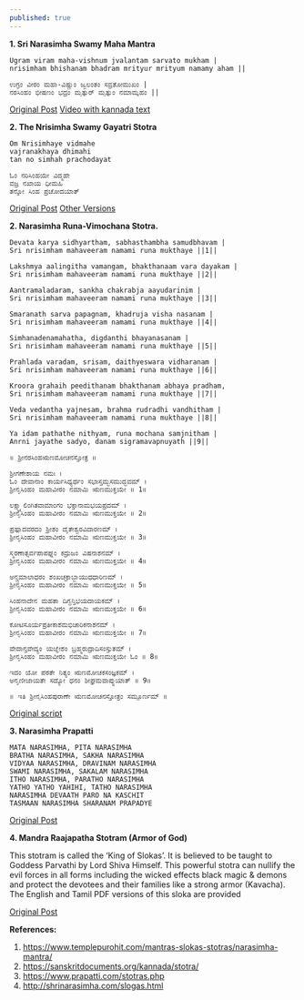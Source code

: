 ```yaml
---
published: true
---
```

**1. Sri Narasimha Swamy Maha Mantra**

```
Ugram viram maha-vishnum jvalantam sarvato mukham |
nrisimham bhishanam bhadram mrityur mrityum namamy aham ||
```

```
ಉಗ್ರಂ ವೀರಂ ಮ‌‌ಹಾ-ವಿಷ್ಣುಂ ಜ್ವಲಂತಂ ಸವ್ರತೋಮುಖಂ |
ನರಸಿಂಹಂ ಭೀಷಣಂ ಭದ್ರಂ ಮೃತ್ಯುರ್ ಮೃತ್ಯುಂ ನಮಾಮ್ಯಹಂ ||
```
[Original Post](https://www.templepurohit.com/mantras-slokas-stotras/narasimha-mantra/)
[Video with kannada text](https://youtu.be/SeSi1DFu0Cs)

**2. The Nrisimha Swamy Gayatri Stotra**
```
Om Nrisimhaye vidmahe
vajranakhaya dhimahi
tan no simhah prachodayat
```
```
ಓಂ ನರಿಸಿಂಹಯೇ ವಿದ್ಮಹೇ
ವಜ್ರ ನಖಾಯ ಧೀಮಹಿ
ತನ್ನೋ ಸಿಂಹ ಪ್ರಚೋದಯಾತ್
```
[Original Post](http://shrinarasimha.com/slogas.html)
[Other Versions](https://templesinindiainfo.com/3-different-versions-shri-narasimha-gayatri-mantra-lyrics-in-kannada/)

**2. Narasimha Runa-Vimochana Stotra.**

```
Devata karya sidhyartham, sabhasthambha samudbhavam |
Sri nrisimham mahaveeram namami runa mukthaye ||1||

Lakshmya aalingitha vamangam, bhakthanaam vara dayakam |
Sri nrisimham mahaveeram namami runa mukthaye ||2||

Aantramaladaram, sankha chakrabja aayudarinim |
Sri nrisimham mahaveeram namami runa mukthaye ||3||

Smaranath sarva papagnam, khadruja visha nasanam |
Sri nrisimham mahaveeram namami runa mukthaye ||4||

Simhanadenamahatha, digdanthi bhayanasanam |
Sri nrisimham mahaveeram namami runa mukthaye ||5||

Prahlada varadam, srisam, daithyeswara vidharanam |
Sri nrisimham mahaveeram namami runa mukthaye ||6||

Kroora grahaih peedithanam bhakthanam abhaya pradham,
Sri nrisimham mahaveeram namami runa mukthaye ||7||

Veda vedantha yajnesam, brahma rudradhi vandhitham |
Sri nrisimham mahaveeram namami runa mukthaye ||8||

Ya idam pathathe nithyam, runa mochana samjnitham |
Anrni jayathe sadyo, danam sigramavapnuyath ||9||
```

```
॥ ಶ್ರೀನರಸಿಂಹಋಣಮೋಚನಸ್ತೋತ್ರ ॥

ಶ್ರೀಗಣೇಶಾಯ ನಮಃ ।
ಓಂ ದೇವಾನಾಂ ಕಾರ್ಯಸಿಧ್ಯರ್ಥಂ ಸಭಾಸ್ತಮ್ಭಸಮುದ್ಭವಮ್ ।
ಶ್ರೀನೃಸಿಂಹಂ ಮಹಾವೀರಂ ನಮಾಮಿ ಋಣಮುಕ್ತಯೇ ॥ 1॥

ಲಕ್ಷ್ಮ್ಯಾಲಿಂಗಿತವಾಮಾಂಗಂ ಭಕ್ತಾನಾಮಭಯಪ್ರದಮ್ ।
ಶ್ರೀನೃಸಿಂಹಂ ಮಹಾವೀರಂ ನಮಾಮಿ ಋಣಮುಕ್ತಯೇ ॥ 2॥

ಪ್ರಹ್ಲಾದವರದಂ ಶ್ರೀಶಂ ದೈತೇಶ್ವರವಿದಾರಣಮ್ ।
ಶ್ರೀನೃಸಿಂಹಂ ಮಹಾವೀರಂ ನಮಾಮಿ ಋಣಮುಕ್ತಯೇ ॥ 3॥

ಸ್ಮರಣಾತ್ಸರ್ವಪಾಪಘ್ನಂ ಕದ್ರುಜಂ ವಿಷನಾಶನಮ್ ।
ಶ್ರೀನೃಸಿಂಹಂ ಮಹಾವೀರಂ ನಮಾಮಿ ಋಣಮುಕ್ತಯೇ ॥ 4॥

ಅನ್ತ್ರಮಾಲಾಧರಂ ಶಂಖಚಕ್ರಾಬ್ಜಾಯುಧಧಾರಿಣಮ್ ।
ಶ್ರೀನೃಸಿಂಹಂ ಮಹಾವೀರಂ ನಮಾಮಿ ಋಣಮುಕ್ತಯೇ ॥ 5॥

ಸಿಂಹನಾದೇನ ಮಹತಾ ದಿಗ್ದನ್ತಿಭಯದಾಯಕಮ್ ।
ಶ್ರೀನೃಸಿಂಹಂ ಮಹಾವೀರಂ ನಮಾಮಿ ಋಣಮುಕ್ತಯೇ ॥ 6॥

ಕೋಟಿಸೂರ್ಯಪ್ರತೀಕಾಶಮಭಿಚಾರಿಕನಾಶನಮ್ ।
ಶ್ರೀನೃಸಿಂಹಂ ಮಹಾವೀರಂ ನಮಾಮಿ ಋಣಮುಕ್ತಯೇ ॥ 7॥

ವೇದಾನ್ತವೇದ್ಯಂ ಯಜ್ಞೇಶಂ ಬ್ರಹ್ಮರುದ್ರಾದಿಸಂಸ್ತುತಮ್ ।
ಶ್ರೀನೃಸಿಂಹಂ ಮಹಾವೀರಂ ನಮಾಮಿ ಋಣಮುಕ್ತಯೇ ಓಂ ॥ 8॥

ಇದಂ ಯೋ ಪಠತೇ ನಿತ್ಯಂ ಋಣಮೋಚಕಸಂಜ್ಞಕಮ್ ।
ಅನೃಣೀಜಾಯತೇ ಸದ್ಯೋ ಧನಂ ಶೀಘ್ರಮವಾಪ್ನುಯಾತ್ ॥ 9॥

॥ ಇತಿ ಶ್ರೀನೃಸಿಂಹಪುರಾಣೇ ಋಣಮೋಚನಸ್ತೋತ್ರಂ ಸಮ್ಪೂರ್ಣಮ್ ॥
```
[Original script](https://sanskritdocuments.org/doc_vishhnu/narasinhaRiNamochanastotra.html?lang=kn)

**3. Narasimha Prapatti**

```
MATA NARASIMHA, PITA NARASIMHA
BRATHA NARASIMHA, SAKHA NARASIMHA
VIDYAA NARASIMHA, DRAVINAM NARASIMHA
SWAMI NARASIMHA, SAKALAM NARASIMHA
ITHO NARASIMHA, PARATHO NARASIMHA
YATHO YATHO YAHIHI, TATHO NARASIMHA
NARASIMHA DEVAATH PARO NA KASCHIT
TASMAAN NARASIMHA SHARANAM PRAPADYE
```
[Original Post](http://shrinarasimha.com/slogas.html)

**4. Mandra Raajapatha Stotram (Armor of God)**

This stotram is called the ‘King of Slokas’. It is believed to be taught to Goddess Parvathi by Lord Shiva Himself. This powerful stotra can nullify the evil forces in all forms including the wicked effects black magic & demons and protect the devotees and their families like a strong armor (Kavacha). The English and Tamil PDF versions of this sloka are provided

[Original Post](http://shrinarasimha.com/slogas.html)



**References:**
1. https://www.templepurohit.com/mantras-slokas-stotras/narasimha-mantra/
2. https://sanskritdocuments.org/kannada/stotra/
3. https://www.prapatti.com/stotras.php
4. http://shrinarasimha.com/slogas.html

